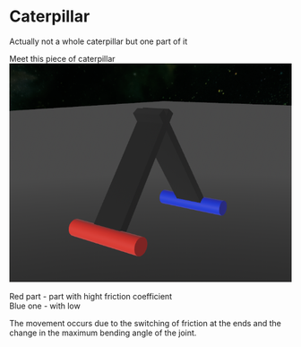# Caterpillar
Actually not a whole caterpillar but one part of it 

Meet this piece of caterpillar  
![caterpillart](img/caterpillar.png)

Red part - part with hight friction coefficient  
Blue one - with low 

The movement occurs due to the switching of friction at the ends and the change in the maximum bending angle of the joint.

